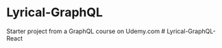 # Lyrical-GraphQL
Starter project from a GraphQL course on Udemy.com
#   L y r i c a l - G r a p h Q L - R e a c t  
 